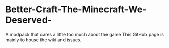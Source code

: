 # Better-Craft-The-Minecraft-We-Deserved-
A modpack that cares a little too much about the game 
This GitHub page is mainly to house the wiki and issues. 
